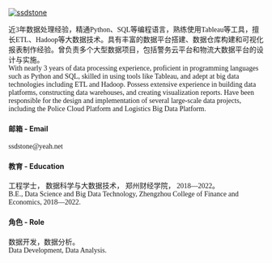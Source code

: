 <style>
@font-face {
  font-family: '宋体';
  src: local('宋体');
}

@font-face {
  font-family: 'Times New Roman';
  src: local('Times New Roman');
}
</style>

[![ssdstone](https://img.shields.io/badge/ssdstone-github-blue?logo=github)](https://github.com/ssdstone)

<div style="font-family: '宋体'">近3年数据处理经验，精通Python、SQL等编程语言，熟练使用Tableau等工具，擅长ETL、Hadoop等大数据技术。具有丰富的数据平台搭建、数据仓库构建和可视化报表制作经验。曾负责多个大型数据项目，包括警务云平台和物流大数据平台的设计与实施。</div>
<div style="font-family: 'Times New Roman'">With nearly 3 years of data processing experience, proficient in programming languages such as Python and SQL, skilled in using tools like Tableau, and adept at big data technologies including ETL and Hadoop. Possess extensive experience in building data platforms, constructing data warehouses, and creating visualization reports. Have been responsible for the design and implementation of several large-scale data projects, including the Police Cloud Platform and Logistics Big Data Platform.</div>

#### 邮箱 - Email
<div style="font-family: 'Times New Roman'">ssdstone@yeah.net</div>

#### 教育 - Education
<div style="font-family: '宋体'">工程学士， 数据科学与大数据技术， 郑州财经学院， 2018—2022。</div>
<div style="font-family: 'Times New Roman'">B.E., Data Science and Big Data Technology, Zhengzhou College of Finance and Economics, 2018—2022.</div>

#### 角色 - Role
<div style="font-family: '宋体'">数据开发，数据分析。</div>
<div style="font-family: 'Times New Roman'">Data Development, Data Analysis.</div>

